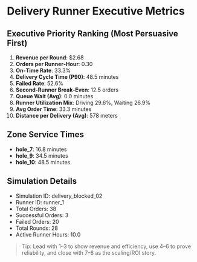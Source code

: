 # Delivery Runner Executive Metrics

## Executive Priority Ranking (Most Persuasive First)
1. **Revenue per Round**: $2.68
2. **Orders per Runner‑Hour**: 0.30
3. **On‑Time Rate**: 33.3%
4. **Delivery Cycle Time (P90)**: 48.5 minutes
5. **Failed Rate**: 52.6%
6. **Second‑Runner Break‑Even**: 12.5 orders
7. **Queue Wait (Avg)**: 0.0 minutes
8. **Runner Utilization Mix**: Driving 29.6%, Waiting 26.9%
9. **Avg Order Time**: 33.3 minutes
10. **Distance per Delivery (Avg)**: 578 meters

## Zone Service Times
- **hole_7**: 16.8 minutes
- **hole_9**: 34.5 minutes
- **hole_10**: 48.5 minutes


## Simulation Details
- Simulation ID: delivery_blocked_02
- Runner ID: runner_1
- Total Orders: 38
- Successful Orders: 3
- Failed Orders: 20
- Total Rounds: 28
- Active Runner Hours: 10.0

> Tip: Lead with 1–3 to show revenue and efficiency, use 4–6 to prove reliability, and close with 7–8 as the scaling/ROI story.
